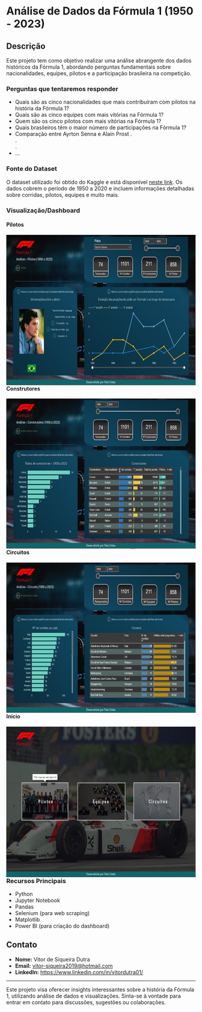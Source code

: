 # Análise de Dados da Fórmula 1 (1950 - 2023)

## Descrição

Este projeto tem como objetivo realizar uma análise abrangente dos dados históricos da Fórmula 1, abordando perguntas fundamentais sobre nacionalidades, equipes, pilotos e a participação brasileira na competição.

### Perguntas que tentaremos responder

- Quais são as cinco nacionalidades que mais contribuíram com pilotos na história da Fórmula 1?
- Quais são as cinco equipes com mais vitórias na Fórmula 1?
- Quem são os cinco pilotos com mais vitórias na Fórmula 1?
- Quais brasileiros têm o maior número de participações na Fórmula 1?
- Comparação entre Ayrton Senna e Alain Prost
.<br>
.<br>
.<br>
- ...

### Fonte do Dataset

O dataset utilizado foi obtido do Kaggle e está disponível [neste link](https://www.kaggle.com/datasets/rohanrao/formula-1-world-championship-1950-2020). Os dados cobrem o período de 1950 a 2020 e incluem informações detalhadas sobre corridas, pilotos, equipes e muito mais.

### Visualização/Dashboard

####  Pilotos
<img src="https://raw.githubusercontent.com/VitordeSiqueira/Formula-_1_World_Championship_Dataset/main/drivers.jpg" width="700" height="400" style="float: left; clear: both; margin-right: 190px;"/>


#### Construtores
<img src="https://raw.githubusercontent.com/VitordeSiqueira/Formula-_1_World_Championship_Dataset/main/construtores.jpg" width="700" height="400" style="float: left; clear: both; margin-right: 1290px;"/>


#### Circuitos
<img src="https://raw.githubusercontent.com/VitordeSiqueira/Formula-_1_World_Championship_Dataset/main/circuitos.jpg" width="700" height="400" style="float: left; clear: both; margin-right: 1290px;"/>


#### Início
<img src="https://raw.githubusercontent.com/VitordeSiqueira/Formula-_1_World_Championship_Dataset/main/home.jpg" width="700" height="400" style="float: left; clear: both; margin-right: 1290px;"/>


### Recursos Principais

- Python
- Jupyter Notebook
- Pandas
- Selenium (para web scraping)
- Matplotlib
- Power BI (para criação do dashboard)


## Contato

- **Nome:** Vitor de Siqueira Dutra
- **Email:** vitor-siqueira2019@hotmail.com
- **LinkedIn:** https://www.linkedin.com/in/vitordutra01/

---

Este projeto visa oferecer insights interessantes sobre a história da Fórmula 1, utilizando análise de dados e visualizações. Sinta-se à vontade para entrar em contato para discussões, sugestões ou colaborações.

